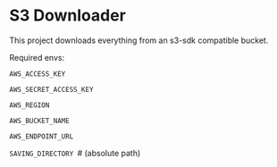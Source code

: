 # S3 Downloader

This project downloads everything from an s3-sdk compatible bucket.

Required envs:

`AWS_ACCESS_KEY`

`AWS_SECRET_ACCESS_KEY`

`AWS_REGION`

`AWS_BUCKET_NAME`

`AWS_ENDPOINT_URL`

`SAVING_DIRECTORY `# (absolute path)
